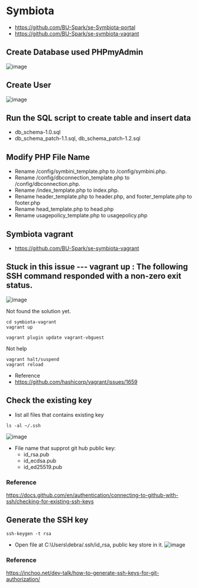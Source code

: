 # Symbiota
- https://github.com/BU-Spark/se-Symbiota-portal
- https://github.com/BU-Spark/se-symbiota-vagrant
## Create Database used PHPmyAdmin
![image](https://user-images.githubusercontent.com/79159894/197318314-401f6339-6580-427e-8174-cb84855c7b5b.png)

## Create User
![image](https://user-images.githubusercontent.com/79159894/197319621-6eb62a72-e4c0-4cf2-8bbd-ece5ab791ace.png)

## Run the SQL script to create table and insert data

- db_schema-1.0.sql
- db_schema_patch-1.1.sql, db_schema_patch-1.2.sql

## Modify PHP File Name
- Rename /config/symbini_template.php to /config/symbini.php.
- Rename /config/dbconnection_template.php to /config/dbconnection.php.
- Rename /index_template.php to index.php.
- Rename header_template.php to header.php, and footer_template.php to footer.php
- Rename head_template.php to head.php
- Rename usagepolicy_template.php to usagepolicy.php


## Symbiota vagrant
- https://github.com/BU-Spark/se-symbiota-vagrant

## Stuck in this issue --- vagrant up : The following SSH command responded with a non-zero exit status.
![image](https://user-images.githubusercontent.com/79159894/197408786-d8a8ccc2-a59d-4c2c-b6a4-6d5f41e63d3c.png)

Not found the solution yet.
``` 
cd symbiota-vagrant
vagrant up
```
```
vagrant plugin update vagrant-vbguest
```
 
 Not help
 ``` 
 vagrant halt/suspend
 vagrant reload
 ``` 
- Reference
- https://github.com/hashicorp/vagrant/issues/1659

## Check the existing key
- list all files that contains existing key 
 ``` 
ls -al ~/.ssh
 ``` 
 ![image](https://user-images.githubusercontent.com/79159894/198750117-2aefda71-626b-4dd6-a1ce-5ee62902bb99.png)
- File name that supprot git hub public key:
  - id_rsa.pub
  - id_ecdsa.pub
  - id_ed25519.pub
### Reference
https://docs.github.com/en/authentication/connecting-to-github-with-ssh/checking-for-existing-ssh-keys

## Generate the SSH key
 ``` 
ssh-keygen -t rsa 
 ``` 
- Open file at C:\Users\debra/.ssh/id_rsa, public key store in it.
![image](https://user-images.githubusercontent.com/79159894/198750322-9b3f9736-5d8d-49cb-971e-a09a754fe20d.png)
### Reference
https://inchoo.net/dev-talk/how-to-generate-ssh-keys-for-git-authorization/
